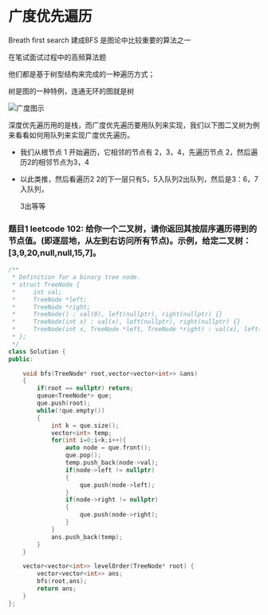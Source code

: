 # 广度优先遍历

Breath first search 建成BFS 是图论中比较重要的算法之一

在笔试面试过程中的高频算法题

他们都是基于树型结构来完成的一种遍历方式；

树是图的一种特例，连通无环的图就是树

<img src="https://s2.51cto.com/oss/202004/16/29dc30c1546cc73846153359b0fad8fb.gif" title="" alt="广度图示" data-align="center">

深度优先遍历用的是栈，而广度优先遍历要用队列来实现，我们以下图二叉树为例来看看如何用队列来实现广度优先遍历。

- 我们从根节点 1 开始遍历，它相邻的节点有 2，3，4，先遍历节点 2，然后遍历2的相邻节点为3，4

- 以此类推，然后看遍历2 2的下一层只有5，5入队列2出队列，然后是3：6，7入队列，
  
  3出等等



### 题目1  leetcode 102: 给你一个二叉树，请你返回其按层序遍历得到的节点值。(即逐层地，从左到右访问所有节点)。示例，给定二叉树：[3,9,20,null,null,15,7]。

```cpp
/**
 * Definition for a binary tree node.
 * struct TreeNode {
 *     int val;
 *     TreeNode *left;
 *     TreeNode *right;
 *     TreeNode() : val(0), left(nullptr), right(nullptr) {}
 *     TreeNode(int x) : val(x), left(nullptr), right(nullptr) {}
 *     TreeNode(int x, TreeNode *left, TreeNode *right) : val(x), left(left), right(right) {}
 * };
 */
class Solution {
public:

    void bfs(TreeNode* root,vector<vector<int>> &ans)
    {
        if(root == nullptr) return;
        queue<TreeNode*> que;
        que.push(root);
        while(!que.empty())
        {
            int k = que.size();
            vector<int> temp;
            for(int i=0;i<k;i++){
                auto node = que.front();
                que.pop();
                temp.push_back(node->val);
                if(node->left != nullptr)
                {
                    que.push(node->left);
                }
                if(node->right != nullptr)
                {
                    que.push(node->right);
                }
            }
            ans.push_back(temp);
        }
    }

    vector<vector<int>> levelOrder(TreeNode* root) {
        vector<vector<int>> ans;
        bfs(root,ans);
        return ans;
    }
};
```